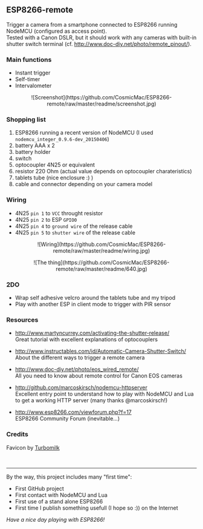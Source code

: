 ## ESP8266-remote

Trigger a camera from a smartphone connected to ESP8266 running NodeMCU (configured as access point).  
Tested with a Canon DSLR, but it should work with any cameras with built-in shutter switch terminal (cf. http://www.doc-diy.net/photo/remote_pinout/).

### Main functions
* Instant trigger
* Self-timer
* Intervalometer

<p align="center">![Screenshot](https://github.com/CosmicMac/ESP8266-remote/raw/master/readme/screenshot.jpg)</p>

### Shopping list
1. ESP8266 running a recent version of NodeMCU (I used `nodemcu_integer_0.9.6-dev_20150406`)
2. battery AAA x 2
3. battery holder
4. switch
5. optocoupler 4N25 or equivalent
6. resistor 220 Ohm (actual value depends on optocoupler charateristics)
7. tablets tube (nice enclosure :) )
8. cable and connector depending on your camera model

### Wiring
* 4N25 `pin 1` to `VCC` throught resistor
* 4N25 `pin 2` to ESP `GPIO0`
* 4N25 `pin 4` to `ground wire` of the release cable
* 4N25 `pin 5` to `shutter wire` of the release cable

<p align="center">![Wiring](https://github.com/CosmicMac/ESP8266-remote/raw/master/readme/wiring.jpg)</p>

<p align="center">![The thing](https://github.com/CosmicMac/ESP8266-remote/raw/master/readme/640.jpg)</p>

### 2DO
* Wrap self adhesive velcro around the tablets tube and my tripod
* Play with another ESP in client mode to trigger with PIR sensor

### Resources
* http://www.martyncurrey.com/activating-the-shutter-release/  
  Great tutorial with excellent explanations of optocouplers  
  
* http://www.instructables.com/id/Automatic-Camera-Shutter-Switch/  
  About the different ways to trigger a remote camera

* http://www.doc-diy.net/photo/eos_wired_remote/  
  All you need to know about remote control for Canon EOS cameras

* http://github.com/marcoskirsch/nodemcu-httpserver  
  Excellent entry point to understand how to play with NodeMCU and Lua to get a working HTTP server (many thanks @marcoskirsch!)  
  
* http://www.esp8266.com/viewforum.php?f=17  
  ESP8266 Community Forum (inevitable...)

### Credits
Favicon by [Turbomilk](http://www.softicons.com/toolbar-icons/iconza-grey-icons-by-turbomilk/camera-icon)
  
&nbsp;
&nbsp;

----

By the way, this project includes many "first time":

* First GitHub project
* First contact with NodeMCU and Lua
* First use of a stand alone ESP8266
* First time I publish something usefull (I hope so :)) on the Internet

*Have a nice day playing with ESP8266!*